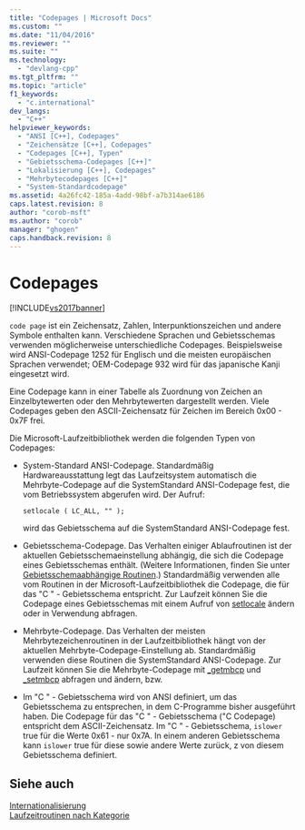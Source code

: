 ```yaml
---
title: "Codepages | Microsoft Docs"
ms.custom: ""
ms.date: "11/04/2016"
ms.reviewer: ""
ms.suite: ""
ms.technology: 
  - "devlang-cpp"
ms.tgt_pltfrm: ""
ms.topic: "article"
f1_keywords: 
  - "c.international"
dev_langs: 
  - "C++"
helpviewer_keywords: 
  - "ANSI [C++], Codepages"
  - "Zeichensätze [C++], Codepages"
  - "Codepages [C++], Typen"
  - "Gebietsschema-Codepages [C++]"
  - "Lokalisierung [C++], Codepages"
  - "Mehrbytecodepages [C++]"
  - "System-Standardcodepage"
ms.assetid: 4a26fc42-185a-4add-98bf-a7b314ae6186
caps.latest.revision: 8
author: "corob-msft"
ms.author: "corob"
manager: "ghogen"
caps.handback.revision: 8
---
```

# Codepages
[!INCLUDE[vs2017banner](../assembler/inline/includes/vs2017banner.md)]

`code page` ist ein Zeichensatz, Zahlen, Interpunktionszeichen und andere Symbole enthalten kann.  Verschiedene Sprachen und Gebietsschemas verwenden möglicherweise unterschiedliche Codepages.  Beispielsweise wird ANSI\-Codepage 1252 für Englisch und die meisten europäischen Sprachen verwendet; OEM\-Codepage 932 wird für das japanische Kanji eingesetzt wird.  
  
 Eine Codepage kann in einer Tabelle als Zuordnung von Zeichen an Einzelbytewerten oder den Mehrbytewerten dargestellt werden.  Viele Codepages geben den ASCII\-Zeichensatz für Zeichen im Bereich 0x00 \- 0x7F frei.  
  
 Die Microsoft\-Laufzeitbibliothek werden die folgenden Typen von Codepages:  
  
-   System\-Standard ANSI\-Codepage.  Standardmäßig Hardwareausstattung legt das Laufzeitsystem automatisch die Mehrbyte\-Codepage auf die SystemStandard ANSI\-Codepage fest, die vom Betriebssystem abgerufen wird.  Der Aufruf:  
  
    ```  
    setlocale ( LC_ALL, "" );  
    ```  
  
     wird das Gebietsschema auf die SystemStandard ANSI\-Codepage fest.  
  
-   Gebietsschema\-Codepage.  Das Verhalten einiger Ablaufroutinen ist der aktuellen Gebietsschemaeinstellung abhängig, die sich die Codepage eines Gebietsschemas enthält. \(Weitere Informationen, finden Sie unter [Gebietsschemaabhängige Routinen](../c-runtime-library/locale.md).\) Standardmäßig verwenden alle vom Routinen in der Microsoft\-Laufzeitbibliothek die Codepage, die für das "C " \- Gebietsschema entspricht.  Zur Laufzeit können Sie die Codepage eines Gebietsschemas mit einem Aufruf von [setlocale](../c-runtime-library/reference/setlocale-wsetlocale.md) ändern oder in Verwendung abfragen.  
  
-   Mehrbyte\-Codepage.  Das Verhalten der meisten Mehrbytezeichenroutinen in der Laufzeitbibliothek hängt von der aktuellen Mehrbyte\-Codepage\-Einstellung ab.  Standardmäßig verwenden diese Routinen die SystemStandard ANSI\-Codepage.  Zur Laufzeit können Sie die Mehrbyte\-Codepage mit [\_getmbcp](../c-runtime-library/reference/getmbcp.md) und [\_setmbcp](../c-runtime-library/reference/setmbcp.md) abfragen und ändern, bzw.  
  
-   Im "C " \- Gebietsschema wird von ANSI definiert, um das Gebietsschema zu entsprechen, in dem C\-Programme bisher ausgeführt haben.  Die Codepage für das "C " \- Gebietsschema \("C Codepage\) entspricht dem ASCII\-Zeichensatz.  Im "C " \- Gebietsschema, `islower` true für die Werte 0x61 \- nur 0x7A.  In einem anderen Gebietsschema kann `islower` true für diese sowie andere Werte zurück, z von diesem Gebietsschema definiert.  
  
## Siehe auch  
 [Internationalisierung](../c-runtime-library/internationalization.md)   
 [Laufzeitroutinen nach Kategorie](../c-runtime-library/run-time-routines-by-category.md)